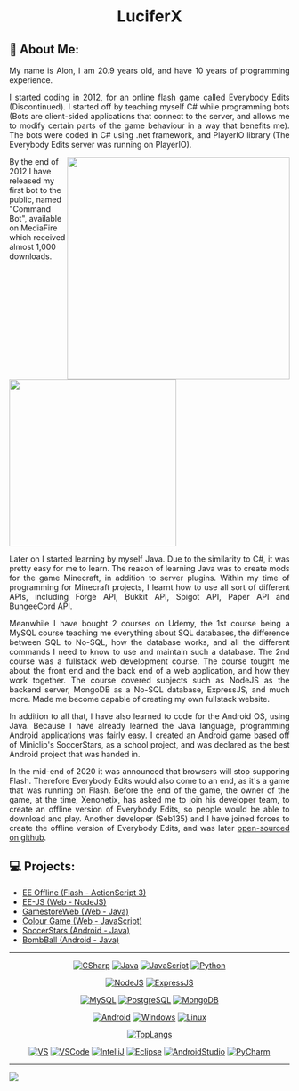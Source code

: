 <h1 align="center">LuciferX</h1>

## 🪪 About Me:

<p align="justify">My name is Alon, I am 20.9 years old, and have 10 years of programming experience.</p>

<p align="justify">I started coding in 2012, for an online flash game called Everybody Edits (Discontinued). I started off by teaching myself C# while programming bots (Bots are client-sided applications that connect to the server, and allows me to modify certain parts of the game behaviour in a way that benefits me). The bots were coded in C# using .net framework, and PlayerIO library (The Everybody Edits server was running on PlayerIO).</p>

<p>
  <img width="400px" align="right" src="https://i.imgur.com/V5eF52Z.png">
  By the end of 2012 I have released my first bot to the public, named "Command Bot", available on MediaFire which received almost 1,000 downloads.
  <br />
  <br />
  <img width="300px" src="https://i.imgur.com/MHrWs5L.png">
  <br clear="right" />
</p>

<p align="justify">Later on I started learning by myself Java. Due to the similarity to C#, it was pretty easy for me to learn. The reason of learning Java was to create mods for the game Minecraft, in addition to server plugins. Within my time of programming for Minecraft projects, I learnt how to use all sort of different APIs, including Forge API, Bukkit API, Spigot API, Paper API and BungeeCord API.</p>

<p align="justify">Meanwhile I have bought 2 courses on Udemy, the 1st course being a MySQL course teaching me everything about SQL databases, the difference between SQL to No-SQL, how the database works, and all the different commands I need to know to use and maintain such a database. The 2nd course was a fullstack web development course. The course tought me about the front end and the back end of a web application, and how they work together. The course covered subjects such as NodeJS as the backend server, MongoDB as a No-SQL database, ExpressJS, and much more. Made me become capable of creating my own fullstack website.</p>

<p align="justify">In addition to all that, I have also learned to code for the Android OS, using Java. Because I have already learned the Java language, programming Android applications was fairly easy. I created an Android game based off of Miniclip's SoccerStars, as a school project, and was declared as the best Android project that was handed in.</p>

<p align="justify">In the mid-end of 2020 it was announced that browsers will stop supporing Flash. Therefore Everybody Edits would also come to an end, as it's a game that was running on Flash. Before the end of the game, the owner of the game, at the time, Xenonetix, has asked me to join his developer team, to create an offline version of Everybody Edits, so people would be able to download and play. Another developer (Seb135) and I have joined forces to create the offline version of Everybody Edits, and was later <a href="https://github.com/Seb-135/ee-offline">open-sourced on github</a>.</p>

## 💻 Projects:
* [EE Offline (Flash - ActionScript 3)](https://github.com/Seb-135/ee-offline)
* [EE-JS (Web - NodeJS)](https://github.com/TheLuciferX/EE-JS)
* [GamestoreWeb (Web - Java)](https://github.com/TheLuciferX/GamestoreWeb)
* [Colour Game (Web - JavaScript)](https://github.com/TheLuciferX/Web-Colour-Game)
* [SoccerStars (Android - Java)](https://github.com/TheLuciferX/SoccerStars)
* [BombBall (Android - Java)](https://github.com/TheLuciferX/BombBall)

-------------

<p align="center">
  <a href="#" target="_blank"><img alt="CSharp" src="https://img.shields.io/badge/C%23-239120?style=for-the-badge&logo=c-sharp&logoColor=white"></a>
  <a href="#" target="_blank"><img alt="Java" src="https://img.shields.io/badge/Java-ED8B00?style=for-the-badge&logo=openjdk&logoColor=white"></a>
  <a href="#" target="_blank"><img alt="JavaScript" src="https://img.shields.io/badge/JavaScript-323330?style=for-the-badge&logo=javascript&logoColor=F7DF1E"></a>
  <a href="#" target="_blank"><img alt="Python" src="https://img.shields.io/badge/Python-14354C?style=for-the-badge&logo=python&logoColor=white"></a>
</p>

<p align="center">
  <a href="#" target="_blank"><img alt="NodeJS" src="https://img.shields.io/badge/Node.js-43853D?style=for-the-badge&logo=node.js&logoColor=white"></a>
  <a href="#" target="_blank"><img alt="ExpressJS" src="https://img.shields.io/badge/Express.js-404D59?style=for-the-badge"></a>
</p>

<p align="center">
  <a href="#" target="_blank"><img alt="MySQL" src="https://img.shields.io/badge/MySQL-00000F?style=for-the-badge&logo=mysql&logoColor=white"></a>
  <a href="#" target="_blank"><img alt="PostgreSQL" src="https://img.shields.io/badge/PostgreSQL-316192?style=for-the-badge&logo=postgresql&logoColor=white"></a>
  <a href="#" target="_blank"><img alt="MongoDB" src="https://img.shields.io/badge/MongoDB-4EA94B?style=for-the-badge&logo=mongodb&logoColor=white"></a>
</p>

<p align="center">
  <a href="#" target="_blank"><img alt="Android" src="https://img.shields.io/badge/Android-3DDC84?style=for-the-badge&logo=android&logoColor=white"></a>
  <a href="#" target="_blank"><img alt="Windows" src="https://img.shields.io/badge/Windows-0078D6?style=for-the-badge&logo=windows&logoColor=white"></a>
  <a href="#" target="_blank"><img alt="Linux" src="https://img.shields.io/badge/Linux-FCC624?style=for-the-badge&logo=linux&logoColor=black"></a>
</p>

<p align="center">
  <a href="#" target="_blank"><img alt="TopLangs" src="https://github-readme-stats-git-masterrstaa-rickstaa.vercel.app/api/top-langs/?username=TheLuciferX&layout=compact&theme=github_dark"></a>
</p>

<p align="center">
  <a href="#" target="_blank"><img alt="VS" src="https://img.shields.io/badge/Visual_Studio-5C2D91?style=for-the-badge&logo=visual%20studio&logoColor=white"></a>
  <a href="#" target="_blank"><img alt="VSCode" src="https://img.shields.io/badge/Visual_Studio_Code-0078D4?style=for-the-badge&logo=visual%20studio%20code&logoColor=white"></a>
  <a href="#" target="_blank"><img alt="IntelliJ" src="https://img.shields.io/badge/IntelliJ_IDEA-000000.svg?style=for-the-badge&logo=intellij-idea&logoColor=white"></a>
  <a href="#" target="_blank"><img alt="Eclipse" src="https://img.shields.io/badge/Eclipse-2C2255?style=for-the-badge&logo=eclipse&logoColor=white"></a>
  <a href="#" target="_blank"><img alt="AndroidStudio" src="https://img.shields.io/badge/Android_Studio-3DDC84?style=for-the-badge&logo=android-studio&logoColor=white"></a>
  <a href="#" target="_blank"><img alt="PyCharm" src="https://img.shields.io/badge/PyCharm-000000.svg?&style=for-the-badge&logo=PyCharm&logoColor=white"></a>
</p>

-------------------
![](https://komarev.com/ghpvc/?username=TheLuciferX&label=Profile+Views&style=plastic&color=brightgreen)

<!--
**TheLuciferX/TheLuciferX** is a ✨ _special_ ✨ repository because its `README.md` (this file) appears on your GitHub profile.

Here are some ideas to get you started:

- 🔭 I’m currently working on ...
- 🌱 I’m currently learning ...
- 👯 I’m looking to collaborate on ...
- 🤔 I’m looking for help with ...
- 💬 Ask me about ...
- 📫 How to reach me: ...
- 😄 Pronouns: ...
- ⚡ Fun fact: ...
-->
